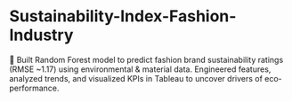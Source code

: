 # Sustainability-Index-Fashion-Industry
🌱 Built Random Forest model to predict fashion brand sustainability ratings (RMSE ~1.17) using environmental &amp; material data. Engineered features, analyzed trends, and visualized KPIs in Tableau to uncover drivers of eco-performance.
